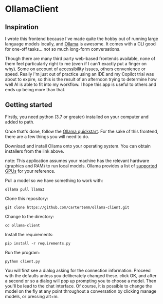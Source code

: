 # OllamaClient

## Inspiration

I wrote this frontend because I've made quite the hobby out of running large language models locally, and [Ollama](https://ollama.com/) is awesome. It comes with a CLI good for one-off tasks... not so much long-form conversations.

Though there are many third party web-based frontends available, none of them feel particularly right to me (even if I can't exactly put a finger on why). Some on account of accessibility issues, others convenience or speed. Really I'm just out of practice using an IDE and my Copilot trial was about to expire, so this is the result of an afternoon trying to determine how well AI is able to fit into my workflow. I hope this app is useful to others and ends up being more than that.

## Getting started

Firstly, you need python (3.7 or greater) installed on your computer and added to path.

Once that's done, follow the [Ollama quickstart](https://github.com/ollama/ollama/blob/main/README.md#quickstart). For the sake of this frontend, there are a few things you will need to do.

Download and install Ollama onto your operating system. You can obtain installers from the link above.

note: This application assumes your machine has the relevant hardware (graphics and RAM) to run local models. Ollama provides a list of [supported GPUs](https://github.com/ollama/ollama/blob/main/docs/gpu.md) for your reference.

Pull a model so we have something to work with:

```
ollama pull llama3
```

Clone this repository:

```
git clone https://github.com/cartertemm/ollama-client.git
```

Change to the directory:

```
cd ollama-client
```

Install the requirements:

```
pip install -r requirements.py
```

Run the program:

```
python client.py
```

You will first see a dialog asking for the connection information. Proceed with the defaults unless you deliberately changed these. click OK, and after a second or so a dialog will pop up prompting you to choose a model. Then you'll be lead to the chat interface. Of course, it is possible to change the model on the fly at any point throughout a conversation by clicking manage models, or pressing alt+m.

